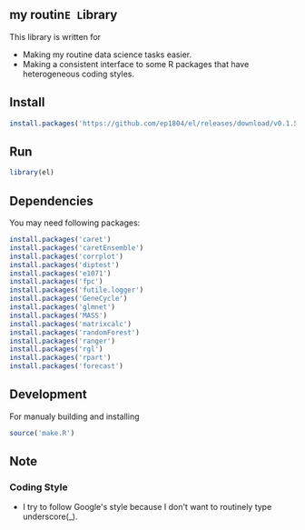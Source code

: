 ## my routin`E L`ibrary

This library is written for

 - Making my routine data science tasks easier.
 - Making a consistent interface to some R packages that have heterogeneous coding styles.

## Install

```r
install.packages('https://github.com/ep1804/el/releases/download/v0.1.5/el_0.1.5.tar.gz', repos = NULL)
```

## Run

```r
library(el)
```

## Dependencies

You may need following packages:

```r
install.packages('caret')
install.packages('caretEnsemble')
install.packages('corrplot')
install.packages('diptest')
install.packages('e1071')
install.packages('fpc')
install.packages('futile.logger')
install.packages('GeneCycle')
install.packages('glmnet')
install.packages('MASS')
install.packages('matrixcalc')
install.packages('randomForest')
install.packages('ranger')
install.packages('rgl')
install.packages('rpart')
install.packages('forecast')
```

## Development

For manualy building and installing

```r
source('make.R')
```

## Note

### Coding Style

 - I try to follow Google's style because I don't want to routinely type underscore(_).
